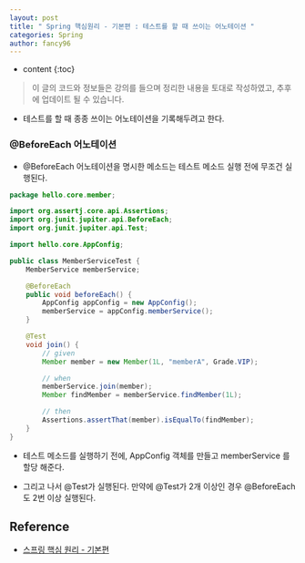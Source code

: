 ```yaml
---
layout: post
title: " Spring 핵심원리 - 기본편 : 테스트를 할 때 쓰이는 어노테이션 "
categories: Spring
author: fancy96
---
```

* content
{:toc}

> 이 글의 코드와 정보들은 강의를 들으며 정리한 내용을 토대로 작성하였고, 추후에 업데이트 될 수 있습니다.

* 테스트를 할 때 종종 쓰이는 어노테이션을 기록해두려고 한다.

### @BeforeEach 어노테이션

* @BeforeEach 어노테이션을 명시한 메소드는 테스트 메소드 실행 전에 무조건 실행된다.

```java
package hello.core.member;

import org.assertj.core.api.Assertions;
import org.junit.jupiter.api.BeforeEach;
import org.junit.jupiter.api.Test;

import hello.core.AppConfig;

public class MemberServiceTest {
    MemberService memberService;

    @BeforeEach
    public void beforeEach() {
        AppConfig appConfig = new AppConfig();
        memberService = appConfig.memberService();
    }

    @Test
    void join() {
        // given
        Member member = new Member(1L, "memberA", Grade.VIP);

        // when
        memberService.join(member);
        Member findMember = memberService.findMember(1L);

        // then
        Assertions.assertThat(member).isEqualTo(findMember);
    }
}
```

* 테스트 메소드를 실행하기 전에, AppConfig 객체를 만들고 memberService 를 할당 해준다.

* 그리고 나서 @Test가 실행된다. 만약에 @Test가 2개 이상인 경우 @BeforeEach도 2번 이상 실행된다.

## Reference

* [스프링 핵심 원리 - 기본편](https://www.inflearn.com/course/%EC%8A%A4%ED%94%84%EB%A7%81-%ED%95%B5%EC%8B%AC-%EC%9B%90%EB%A6%AC-%EA%B8%B0%EB%B3%B8%ED%8E%B8/dashboard)


